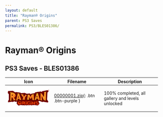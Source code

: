 ```yaml
---
layout: default
title: "Rayman® Origins"
parent: PS3 Saves
permalink: PS3/BLES01386/
---
```

# Rayman® Origins

## PS3 Saves - BLES01386

| Icon | Filename | Description |
|------|----------|-------------|
| ![Rayman® Origins](ICON0.PNG) | [00000001.zip](00000001.zip){: .btn .btn-purple } | 100% completed, all gallery and levels unlocked |
